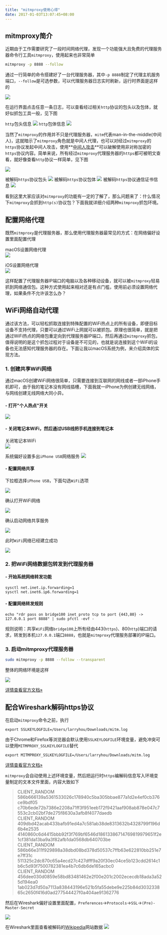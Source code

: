 ```yaml
---
title: "mitmproxy使用心得"
date: 2017-01-03T13:07:45+08:00
---
```


## mitmproxy简介

近期由于工作需要研究了一段时间网络代理，发现一个功能强大且免费的代理服务器命令行工具`mitmproxy`，使用起来也非常简单

```bash
mitmproxy -p 8888 --follow
```

通过一行简单的命令搭建好了一台代理服务器，其中`-p 8888`制定了代理主机服务端口，`--follow`是可选参数，可以代理服务器日志实时刷新，运行时界面是这样的

![](/assets/mitmproxy/01.png)
<!--more-->
在运行界面点击任意一条日志，可以查看经过相关`http`协议的包头以及包体，就好似抓包工具一般，见下图

`http`包头信息
![](/assets/mitmproxy/02.png)
`http`包体信息
![](/assets/mitmproxy/03.png)

当然了`mitmproxy`的作用并不只是代理服务器，`mitm`代表man-in-the-middle(中间人)，这就暗示了`mitmproxy`角色就是中间人代理，也可以对经过`mitmproxy`的`https`协议发起中间人攻击，使用**[中间人攻击](https://en.wikipedia.org/wiki/Man-in-the-middle_attack)**可以破解使用非对称加密的`https`协议内容。简单来说，所有经过`mitmproxy`代理服务器的`https`都可被明文查看，就好像查看`http`协议一样简单，见下图

![](/assets/mitmproxy/04.png)

被解码`https`协议包头
![](/assets/mitmproxy/05.png)
被解码`https`协议包体
![](/assets/mitmproxy/06.png)
被解码`https`协议通信证书信息
![](/assets/mitmproxy/07.png)

看到这里大家应该对`mitmproxy`的功能有一定的了解了，那么问题来了：什么情况下`mitmproxy`会抓到`http(s)`协议包？下面我就详细介绍两种`mitmproxy`抓包环境。

## 配置网络代理

既然`mitmproxy`是代理服务器，那么使用代理服务器最常见的方式：在网络偏好设置里面配置代理

macOS设置网络代理<br/> 
![](/assets/mitmproxy/net-01.png)

iOS设置网络代理<br/> 
![](/assets/mitmproxy/net-02.PNG)

这样配置了代理服务器IP端口的电脑以及各种移动设备，就可以被`mitmproxy`轻易抓到网络通信包。这种方式使用起来相对还是有点门槛，使用前必须设置网络代理，如果条件不允许该怎么办？

## WiFi网络自动代理

通过该方法，可以轻松抓取连接到特殊配置的WiFi热点上的所有设备，即便目标设备不支持代理，只要可以通过WiFi上网就可以被抓包。原理也很简单，就是把通过WiFi热点的网络包重定向到代理服务器IP端口，然后再通过`mitmproxy`抓包，值得说明的是这个抓包过程对于设备是不可见的，也就是说连接到这个WiFi的设备也无法感知代理服务器的存在。下面让我以macOS系统为例，来介绍具体的实现方法。

### 1. 创建共享WiFi网络

通过macOS创建WiFi网络很简单，只需要连接到互联网的网线或者一部iPhone手机即可，由于我的笔记本没有网线插槽，下面我就一iPhone为例创建无线网络，与网线创建无线网络大同小异。

#### - 打开"个人热点"开关

![](/assets/mitmproxy/net-03.PNG)

#### - 关闭笔记本WiFi，然后通过USB线把手机连接到笔记本

关闭笔记本WiFi<br/>
![](/assets/mitmproxy/net-05.png)

系统偏好设置多出`iPhone USB`网络服务
![](/assets/mitmproxy/net-04.png)

#### - 配置网络共享
下拉框选择`iPhone USB`，下面勾选`WiFi`选项

![](/assets/mitmproxy/net-07.png)

确认打开WiFi网络

![](/assets/mitmproxy/net-08.png)

确认启动网络共享服务

![](/assets/mitmproxy/net-09.png)

此时`WiFi`网络已经建立成功

![](/assets/mitmproxy/net-06.png)

### 2. 把WiFi网络数据包转发到代理服务器

#### - 开始系统网络转发功能

```
sysctl net.inet.ip.forwarding=1
sysctl net.inet6.ip6.forwarding=1
```

#### - 配置网络转发规则

```
echo "rdr pass on bridge100 inet proto tcp to port {443,80} -> 127.0.0.1 port 8888" | sudo pfctl -evf -
``` 

规则说明：共享`WiFi`网络`bridge100`上所有经由443(`https`)、80(`http`)端口的请求，转发到本机`127.0.0.1`端口`8888`，也就是`mitmproxy`代理服务部署的IP端口。


### 3. 启动mitmproxy代理服务器

```bash
sudo mitmproxy -p 8888 --follow --transparent
```

整体的网络环境是这样

![](/assets/mitmproxy/network.png)

[详情查看官方文档&raquo;](http://docs.mitmproxy.org/en/stable/transparent/osx.html "http://docs.mitmproxy.org/en/stable/transparent/osx.html")

## 配合Wireshark解码https协议

在启动`mitmproxy`命令之前，执行

```
export SSLKEYLOGFILE=/Users/larryhou/Downloads/mitm.log
```

由于Chrome和Firefox等浏览器会默认使用`SSLKEYLOGFILE`环境变量，避免冲突可以使用`MITMPROXY_SSLKEYLOGFILE`替代

```
export MITMPROXY_SSLKEYLOGFILE=/Users/larryhou/Downloads/mitm.log
```

[详情查看官方文档&raquo;](http://docs.mitmproxy.org/en/stable/dev/sslkeylogfile.html "http://docs.mitmproxy.org/en/stable/dev/sslkeylogfile.html")

`mitmproxy`会自动使用上述环境变量，然后把运行时`https`编解码信息写入环境变量制定的文本文件里面，内容大致如下

>CLIENT_RANDOM 586b666139a5361533026c178940c5ba305bbae877a1d2e4ef0cb376ce9bdf05 c70b6ede72b7386e2208a71ff3f951eeb172f9421aaf908ab878e047c7553c2cb02bf7de275f8630a3afb8f4077daedb<br/>
CLIENT_RANDOM 409dbd42acab433bafb91ed4a7c581ab38de8313632b4328799f196d6b4e2535 4140860c6d4415bbb92f3f769bf6546d18613386714769819979651f2e1cf381da13ba9a3f82afb1da0568db640703be<br/>
CLIENT_RANDOM 586b66e311f929898a38dbd08bd378d50537c7ffb63e622810bb251e7e7ff31c 511325c2dc870c65a4ecd27c427dfff9a20f30ec04ce5b123cdd2614c1b6c5d93f7500782381ea4b7c6db6de165acbc0<br/>
CLIENT_RANDOM 456dee030d0859e58bd83481462e2f00e201c2002ececdb18ada3a525d194ea0 1ab023d7d50a7113a838443196e521b5fa55debe9e225b84d303233865c2650f416d0ad277544427f0a404ae91362776<br/>

然后在Wireshark偏好设置里面配置，`Preferences`->`Protocols`->`SSL`->`(Pre)-Master-Secret`

![](/assets/mitmproxy/net-10.png)

在Wireshark里面查看被解码的[Wikipedia](https://en.wikipedia.org/wiki/Man-in-the-middle_attack "Man-in-the-middle_attack")网站数据
![](/assets/mitmproxy/net-11.png)


